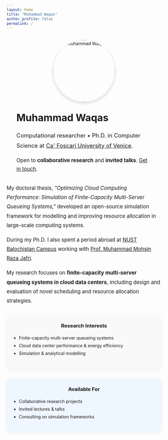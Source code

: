 ```yaml
---
layout: home
title: "Muhammad Waqas"
author_profile: false
permalink: /
---
```


<!-- HERO SECTION: photo + name + tagline -->
<div style="display:flex; flex-wrap:wrap; align-items:center; gap:2rem; margin:2rem;">

  <!-- Photo -->
  <div style="flex:1; min-width:220px; text-align:center;">
    <img src="{{ site.baseurl }}/images/profile.jpg"
         alt="Muhammad Waqas"
         style="width:200px; height:auto; border-radius:50%; box-shadow:0 4px 12px rgba(0,0,0,0.15);">
  </div>

  <!-- Intro Text -->
  <div style="flex:3; min-width:280px;">
    <h1 style="margin-top:0; font-size:2rem;">Muhammad Waqas</h1>
    <p style="font-size:1.15rem; line-height:1.8; margin-bottom:0.8rem;">
      Computational researcher • Ph.D. in Computer Science at
      <a href="https://www.unive.it/">Ca' Foscari University of Venice</a>.
    </p>
    <p style="font-size:1.05rem; line-height:1.7; margin-bottom:0;">
      Open to <strong>collaborative research</strong> and <strong>invited talks</strong>.
      <a href="/contact/">Get in touch</a>.
    </p>
  </div>

</div>

<!-- MAIN TEXT -->
<div style="max-width:900px; margin:2rem auto; font-size:1.05rem; line-height:1.8;">
  <p>
  My doctoral thesis,
  <em>"Optimizing Cloud Computing Performance: Simulation of Finite-Capacity Multi-Server Queueing Systems,"</em>
  developed an open-source simulation framework for modelling and improving resource allocation in large-scale computing systems.
  </p>

  <p>
  During my Ph.D. I also spent a period abroad at
  <a href="https://nbc.nust.edu.pk/">NUST Balochistan Campus</a> working with
  <a href="https://nbc.nust.edu.pk/faculty/muhammad-mohsin-raza-jafri/">Prof. Muhammad Mohsin Raza Jafri</a>.
  </p>

  <p>
  My research focuses on <strong>finite-capacity multi-server queueing systems in cloud data centers</strong>,
  including design and evaluation of novel scheduling and resource allocation strategies.
  </p>
</div>

<!-- TWO CARDS BELOW -->
<div style="display:flex; flex-wrap:wrap; gap:2rem; margin:2rem auto; max-width:900px;">

  <!-- Research Interests -->
  <div style="flex:1; min-width:250px; background:#f9f9f9; padding:1.5rem; border-radius:12px; box-shadow:0 4px 12px rgba(0,0,0,0.05);">
    <h3 style="margin-top:0; text-align:center;">Research Interests</h3>
    <ul style="padding-left:1rem; line-height:1.8;">
      <li>Finite-capacity multi-server queueing systems</li>
      <li>Cloud data center performance &amp; energy efficiency</li>
      <li>Simulation &amp; analytical modelling</li>
    </ul>
  </div>

  <!-- Availability -->
  <div style="flex:1; min-width:250px; background:#eef6ff; padding:1.5rem; border-radius:12px; box-shadow:0 4px 12px rgba(0,0,0,0.05);">
    <h3 style="margin-top:0; text-align:center;">Available For</h3>
    <ul style="padding-left:1rem; line-height:1.8;">
      <li>Collaborative research projects</li>
      <li>Invited lectures &amp; talks</li>
      <li>Consulting on simulation frameworks</li>
    </ul>
  </div>

</div>

